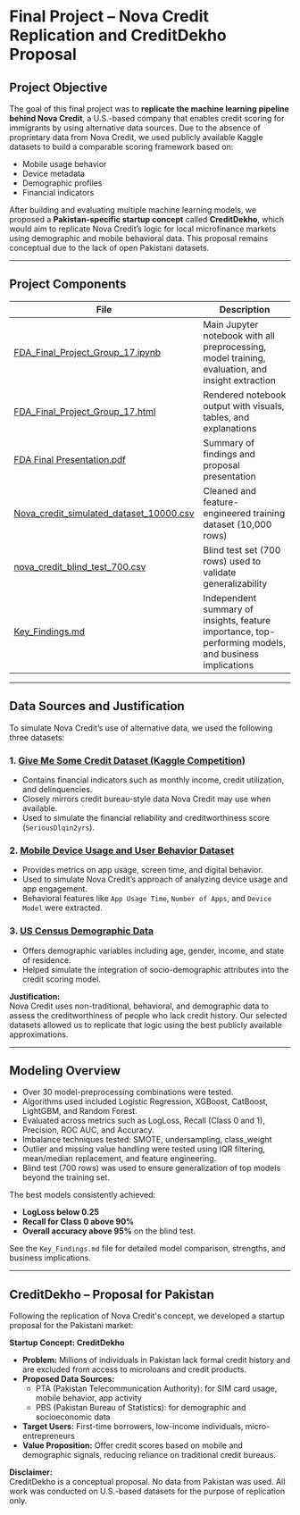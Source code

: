# Final Project – Nova Credit Replication and CreditDekho Proposal

## Project Objective

The goal of this final project was to **replicate the machine learning pipeline behind Nova Credit**, a U.S.-based company that enables credit scoring for immigrants by using alternative data sources. Due to the absence of proprietary data from Nova Credit, we used publicly available Kaggle datasets to build a comparable scoring framework based on:

- Mobile usage behavior
- Device metadata
- Demographic profiles
- Financial indicators

After building and evaluating multiple machine learning models, we proposed a **Pakistan-specific startup concept** called **CreditDekho**, which would aim to replicate Nova Credit’s logic for local microfinance markets using demographic and mobile behavioral data. This proposal remains conceptual due to the lack of open Pakistani datasets.

---

## Project Components

| File | Description |
|------|-------------|
| [FDA_Final_Project_Group_17.ipynb](https://github.com/tayyabalam77/course-progress/blob/main/Final_Project/FDA_Final%20Project_Group%2017.ipynb) | Main Jupyter notebook with all preprocessing, model training, evaluation, and insight extraction |
| [FDA_Final_Project_Group_17.html](https://github.com/tayyabalam77/course-progress/blob/main/Final_Project/FDA_Final%20Project_Group%2017.html) | Rendered notebook output with visuals, tables, and explanations |
| [FDA Final Presentation.pdf](https://github.com/tayyabalam77/course-progress/blob/main/Final_Project/FDA%20Final%20Presentation.pdf) | Summary of findings and proposal presentation |
| [Nova_credit_simulated_dataset_10000.csv](https://github.com/tayyabalam77/course-progress/blob/main/Final_Project/Nova_credit_simulated_dataset_10000%20.csv) | Cleaned and feature-engineered training dataset (10,000 rows) |
| [nova_credit_blind_test_700.csv](https://github.com/tayyabalam77/course-progress/blob/main/Final_Project/nova_credit_blind_test_700.csv) | Blind test set (700 rows) used to validate generalizability |
| [Key_Findings.md](https://github.com/tayyabalam77/course-progress/blob/main/Final_Project/Key_Findings.md) | Independent summary of insights, feature importance, top-performing models, and business implications |



---

## Data Sources and Justification

To simulate Nova Credit’s use of alternative data, we used the following three datasets:

### 1. [Give Me Some Credit Dataset (Kaggle Competition)](https://www.kaggle.com/c/GiveMeSomeCredit/data)
- Contains financial indicators such as monthly income, credit utilization, and delinquencies.
- Closely mirrors credit bureau-style data Nova Credit may use when available.
- Used to simulate the financial reliability and creditworthiness score (`SeriousDlqin2yrs`).

### 2. [Mobile Device Usage and User Behavior Dataset](https://www.kaggle.com/datasets/valakhorasani/mobile-device-usage-and-user-behavior-dataset)
- Provides metrics on app usage, screen time, and digital behavior.
- Used to simulate Nova Credit’s approach of analyzing device usage and app engagement.
- Behavioral features like `App Usage Time`, `Number of Apps`, and `Device Model` were extracted.

### 3. [US Census Demographic Data](https://www.kaggle.com/datasets/muonneutrino/us-census-demographic-data)
- Offers demographic variables including age, gender, income, and state of residence.
- Helped simulate the integration of socio-demographic attributes into the credit scoring model.

**Justification:**  
Nova Credit uses non-traditional, behavioral, and demographic data to assess the creditworthiness of people who lack credit history. Our selected datasets allowed us to replicate that logic using the best publicly available approximations.

---

## Modeling Overview

- Over 30 model-preprocessing combinations were tested.
- Algorithms used included Logistic Regression, XGBoost, CatBoost, LightGBM, and Random Forest.
- Evaluated across metrics such as LogLoss, Recall (Class 0 and 1), Precision, ROC AUC, and Accuracy.
- Imbalance techniques tested: SMOTE, undersampling, class_weight
- Outlier and missing value handling were tested using IQR filtering, mean/median replacement, and feature engineering.
- Blind test (700 rows) was used to ensure generalization of top models beyond the training set.

The best models consistently achieved:
- **LogLoss below 0.25**
- **Recall for Class 0 above 90%**
- **Overall accuracy above 95%** on the blind test.

See the `Key_Findings.md` file for detailed model comparison, strengths, and business implications.

---

## CreditDekho – Proposal for Pakistan

Following the replication of Nova Credit's concept, we developed a startup proposal for the Pakistani market:

**Startup Concept: CreditDekho**

- **Problem:** Millions of individuals in Pakistan lack formal credit history and are excluded from access to microloans and credit products.
- **Proposed Data Sources:**
  - PTA (Pakistan Telecommunication Authority): for SIM card usage, mobile behavior, app activity
  - PBS (Pakistan Bureau of Statistics): for demographic and socioeconomic data
- **Target Users:** First-time borrowers, low-income individuals, micro-entrepreneurs
- **Value Proposition:** Offer credit scores based on mobile and demographic signals, reducing reliance on traditional credit bureaus.

**Disclaimer:**  
CreditDekho is a conceptual proposal. No data from Pakistan was used. All work was conducted on U.S.-based datasets for the purpose of replication only.


